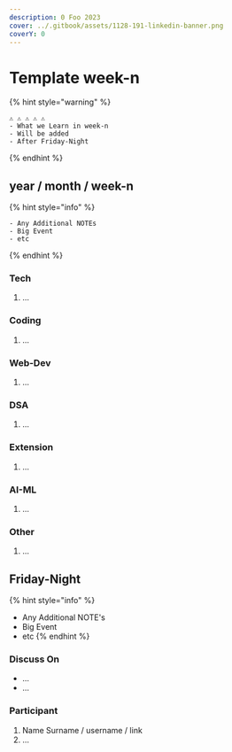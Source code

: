 ```yaml
---
description: 0 Foo 2023
cover: ../.gitbook/assets/1128-191-linkedin-banner.png
coverY: 0
---
```


# Template week-n


{% hint style="warning" %}
```
⚠️ ⚠️ ⚠️ ⚠️ ⚠️
- What we Learn in week-n
- Will be added
- After Friday-Night
```
{% endhint %}

## year / month / week-n

{% hint style="info" %}
```markup
- Any Additional NOTEs
- Big Event
- etc
```
{% endhint %}

### Tech

1. ...

### Coding

1. ...

### Web-Dev

1. ...

### DSA

1. ...

### Extension

1. ...

### AI-ML

1. ...

### Other

1. ...

## Friday-Night

{% hint style="info" %}
* Any Additional NOTE's
* Big Event
* etc
{% endhint %}

### Discuss On

* ...
* ...

### Participant

1. Name Surname / username / link
2. ...
